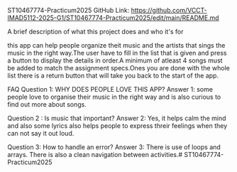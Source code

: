 ST10467774-Practicum2025
  GitHub Link: https://github.com/VCCT-IMAD5112-2025-G1/ST10467774-Practicum2025/edit/main/README.md 

A brief description of what this project does and who it's for

this app can help people organize theit music and the artists that sings the music in the right way.The user have to fill in the list that is given and press a button to display the details in order.A minimum of atleast 4 songs must be added to match the assignment specs.Ones you are done with the whole list there is a return button that will take you back to the start of the app.

FAQ
Question 1: WHY DOES PEOPLE LOVE THIS APP?
Answer 1: some people love to organise their music in the right way and is also curious to find out more about songs.

Question 2 : Is music that important?
Answer 2: Yes, it helps calm the mind and also some lyrics also helps people to express threir feelings when they can not say it out loud.

Question 3: How to handle an error?
Answer 3: There is use of loops and arrays. There is also a clean navigation between activities.# ST10467774-Practicum2025
